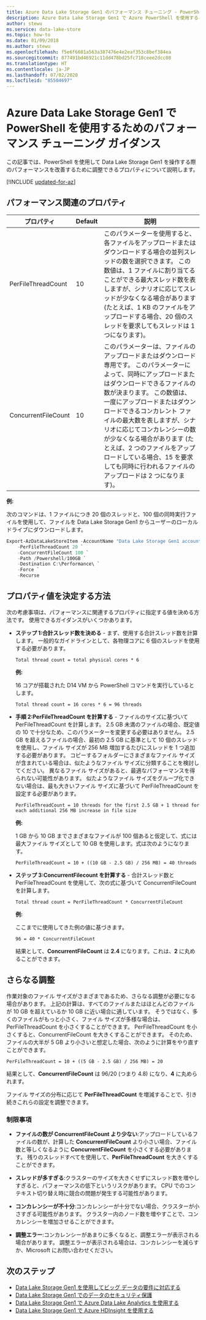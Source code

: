 ```yaml
---
title: Azure Data Lake Storage Gen1 のパフォーマンス チューニング - PowerShell
description: Azure Data Lake Storage Gen1 で Azure PowerShell を使用するときにパフォーマンスを改善する方法に関するヒント。
author: stewu
ms.service: data-lake-store
ms.topic: how-to
ms.date: 01/09/2018
ms.author: stewu
ms.openlocfilehash: f5e6f6601a563a387476e4e2eaf353c8bef384ea
ms.sourcegitcommit: 877491bd46921c11dd478bd25fc718ceee2dcc08
ms.translationtype: HT
ms.contentlocale: ja-JP
ms.lasthandoff: 07/02/2020
ms.locfileid: "85504697"
---
```

# <a name="performance-tuning-guidance-for-using-powershell-with-azure-data-lake-storage-gen1"></a>Azure Data Lake Storage Gen1 で PowerShell を使用するためのパフォーマンス チューニング ガイダンス

この記事では、PowerShell を使用して Data Lake Storage Gen1 を操作する際のパフォーマンスを改善するために調整できるプロパティについて説明します。

[!INCLUDE [updated-for-az](../../includes/updated-for-az.md)]

## <a name="performance-related-properties"></a>パフォーマンス関連のプロパティ

| プロパティ            | Default | 説明 |
|---------------------|---------|-------------|
| PerFileThreadCount  | 10      | このパラメーターを使用すると、各ファイルをアップロードまたはダウンロードする場合の並列スレッドの数を選択できます。 この数値は、1 ファイルに割り当てることができる最大スレッド数を表しますが、シナリオに応じてスレッドが少なくなる場合があります (たとえば、1 KB のファイルをアップロードする場合、20 個のスレッドを要求してもスレッドは 1 つになります)。  |
| ConcurrentFileCount | 10      | このパラメーターは、ファイルのアップロードまたはダウンロード専用です。 このパラメーターによって、同時にアップロードまたはダウンロードできるファイルの数が決まります。 この数値は、一度にアップロードまたはダウンロードできるコンカレント ファイルの最大数を表しますが、シナリオに応じてコンカレンシーの数が少なくなる場合があります (たとえば、2 つのファイルをアップロードしている場合、15 を要求しても同時に行われるファイルのアップロードは 2 つになります)。 |

**例:**

次のコマンドは、1 ファイルにつき 20 個のスレッドと、100 個の同時実行ファイルを使用して、ファイルを Data Lake Storage Gen1 からユーザーのローカル ドライブにダウンロードします。

```PowerShell
Export-AzDataLakeStoreItem -AccountName "Data Lake Storage Gen1 account name" `
    -PerFileThreadCount 20 `
    -ConcurrentFileCount 100 `
    -Path /Powershell/100GB `
    -Destination C:\Performance\ `
    -Force `
    -Recurse
```

## <a name="how-to-determine-property-values"></a>プロパティ値を決定する方法

次の考慮事項は、パフォーマンスに関連するプロパティに指定する値を決める方法です。 使用できるガイダンスがいくつかあります。

* **ステップ 1:合計スレッド数を決める** - まず、使用する合計スレッド数を計算します。 一般的なガイドラインとして、各物理コアに 6 個のスレッドを使用する必要があります。

    `Total thread count = total physical cores * 6`

    **例:**

    16 コアが搭載された D14 VM から PowerShell コマンドを実行しているとします。

    `Total thread count = 16 cores * 6 = 96 threads`

* **手順 2:PerFileThreadCount を計算する** - ファイルのサイズに基づいて PerFileThreadCount を計算します。 2\.5 GB 未満のファイルの場合、既定値の 10 で十分なため、このパラメーターを変更する必要はありません。 2\.5 GB を超えるファイルの場合、最初の 2.5 GB に基準として 10 個のスレッドを使用し、ファイル サイズが 256 MB 増加するたびにスレッドを 1 つ追加する必要があります。 コピーするフォルダーにさまざまなファイル サイズが含まれている場合は、似たようなファイル サイズに分類することを検討してください。 異なるファイル サイズがあると、最適なパフォーマンスを得られない可能性があります。 似たようなファイル サイズをグループ化できない場合は、最も大きいファイル サイズに基づいて PerFileThreadCount を設定する必要があります。

    `PerFileThreadCount = 10 threads for the first 2.5 GB + 1 thread for each additional 256 MB increase in file size`

    **例:**

    1 GB から 10 GB までさまざまなファイルが 100 個あると仮定して、式には最大ファイル サイズとして 10 GB を使用します。式は次のようになります。

    `PerFileThreadCount = 10 + ((10 GB - 2.5 GB) / 256 MB) = 40 threads`

* **ステップ 3:ConcurrentFilecount を計算する** - 合計スレッド数と PerFileThreadCount を使用して、次の式に基づいて ConcurrentFileCount を計算します。

    `Total thread count = PerFileThreadCount * ConcurrentFileCount`

    **例:**

    ここまでに使用してきた例の値に基づきます。

    `96 = 40 * ConcurrentFileCount`

    結果として、**ConcurrentFileCount** は **2.4** になります。これは、**2** に丸めることができます。

## <a name="further-tuning"></a>さらなる調整

作業対象のファイル サイズがさまざまであるため、さらなる調整が必要になる場合があります。 上記の計算は、すべてのファイルまたはほとんどのファイルが 10 GB を超えているか 10 GB に近い場合に適しています。 そうではなく、多くのファイルがもっと小さく、ファイル サイズが多様な場合は、PerFileThreadCount を小さくすることができます。 PerFileThreadCount を小さくすると、ConcurrentFileCount を大きくすることができます。 そのため、ファイルの大半が 5 GB より小さいと想定した場合、次のように計算をやり直すことができます。

`PerFileThreadCount = 10 + ((5 GB - 2.5 GB) / 256 MB) = 20`

結果として、**ConcurrentFileCount** は 96/20 (つまり 4.8) になり、**4** に丸められます。

ファイル サイズの分布に応じて **PerFileThreadCount** を増減することで、引き続きこれらの設定を調整できます。

### <a name="limitation"></a>制限事項

* **ファイルの数が ConcurrentFileCount より少ない**:アップロードしているファイルの数が、計算した **ConcurrentFileCount** より小さい場合、ファイル数と等しくなるように **ConcurrentFileCount** を小さくする必要があります。 残りのスレッドすべてを使用して、**PerFileThreadCount** を大きくすることができます。

* **スレッドが多すぎる**:クラスターのサイズを大きくせずにスレッド数を増やしすぎると、パフォーマンスの低下というリスクがあります。 CPU でのコンテキスト切り替え時に競合の問題が発生する可能性があります。

* **コンカレンシーが不十分**:コンカレンシーが十分でない場合、クラスターが小さすぎる可能性があります。 クラスター内のノード数を増やすことで、コンカレンシーを増加させることができます。

* **調整エラー**:コンカレンシーがあまりに多くなると、調整エラーが表示される場合があります。 調整エラーが表示される場合は、コンカレンシーを減らすか、Microsoft にお問い合わせください。

## <a name="next-steps"></a>次のステップ

* [Data Lake Storage Gen1 を使用してビッグ データの要件に対応する](data-lake-store-data-scenarios.md) 
* [Data Lake Storage Gen1 でのデータのセキュリティ保護](data-lake-store-secure-data.md)
* [Data Lake Storage Gen1 で Azure Data Lake Analytics を使用する](../data-lake-analytics/data-lake-analytics-get-started-portal.md)
* [Data Lake Storage Gen1 で Azure HDInsight を使用する](data-lake-store-hdinsight-hadoop-use-portal.md)

